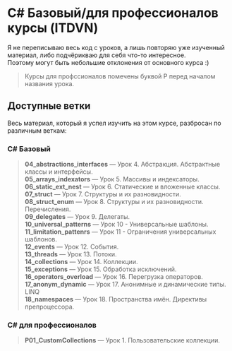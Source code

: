 # C# Базовый/для профессионалов курсы (ITDVN)

Я не переписываю весь код с уроков, а лишь повторяю уже изученный материал, либо подчёрикваю для себя что-то интересное. <br />
Поэтому могут быть небольшие отклонения от основного курса :) <br />

> Курсы для профссионалов помечены буквой P перед началом названия урока.

## Доступные ветки

Весь материал, который я успел изучить на этом курсе, разбросан по различным веткам:

### C# Базовый
> <strong>04_abstractions_interfaces</strong> — Урок 4. Абстракция. Абстрактные классы и интерфейсы. <br />
> <strong>05_arrays_indexators</strong> — Урок 5. Массивы и индексаторы. <br />
> <strong>06_static_ext_nest</strong> — Урок 6. Статические и вложенные классы. <br />
> <strong>07_struct</strong> — Урок 7. Структуры и их разновидности. <br />
> <strong>08_struct_enum</strong> — Урок 8. Структуры и их разновидности. Перечисления.<br/>
> <strong>09_delegates</strong> —  Урок 9. Делегаты. <br />
> <strong>10_universal_patterns</strong> — Урок 10 - Универсальные шаблоны. <br />
> <strong>11_limitation_pattenrs</strong> — Урок 11 - Ограничения универсальных шаблонов. <br />
> <strong>12_events</strong> — Урок 12. События. <br />
> <strong>13_threads</strong> — Урок 13. Потоки.<br />
> <strong>14_collections</strong> —  Урок 14. Коллекции. <br />
> <strong>15_exceptions</strong> — Урок 15. Обработка исключений. <br />
> <strong>16_operators_overload</strong> —  Урок 16. Перегрузка операторов. <br />
> <strong>17_anonym_dynamic</strong> — Урок 17. Анонимные и динамические типы. LINQ <br />
> <strong>18_namespaces</strong> — Урок 18. Пространства имён. Директивы препроцессора. <br />

### C# для профессионалов
>  <strong>P01_CustomCollections</strong> — Урок 1. Пользовательские коллекции. <br />
